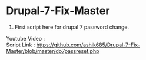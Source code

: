 # Drupal-7-Fix-Master


1. First script here for drupal 7 password change.

Youtube Video : <br/>
Script Link : https://github.com/ashik685/Drupal-7-Fix-Master/blob/master/dp7passreset.php

